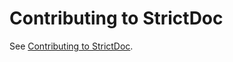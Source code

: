 # Contributing to StrictDoc

See [Contributing to StrictDoc](https://strictdoc.readthedocs.io/en/latest/latest/docs/strictdoc_10_contributing.html).
